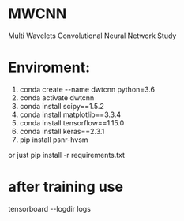 # MWCNN
Multi Wavelets Convolutional Neural Network Study

# Enviroment:
1. conda create --name dwtcnn python=3.6
2. conda activate dwtcnn
3. conda install scipy==1.5.2
4. conda install matplotlib==3.3.4
5. conda install tensorflow==1.15.0
6. conda install keras==2.3.1
7. pip install psnr-hvsm

or just
pip install -r requirements.txt


# after training use
tensorboard --logdir logs
